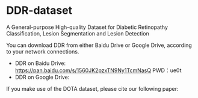 # DDR-dataset
A General-purpose High-quality Dataset for Diabetic Retinopathy Classification, Lesion Segmentation and Lesion Detection

You can download DDR from either Baidu Drive or Google Drive, according to your network connections.

* DDR on Baidu Drive: https://pan.baidu.com/s/1560JK2pzxTN9Ny1TcmNasQ  PWD：ue0t 
* DDR on Google Drive: 

If you make use of the DOTA dataset, please cite our following paper:
